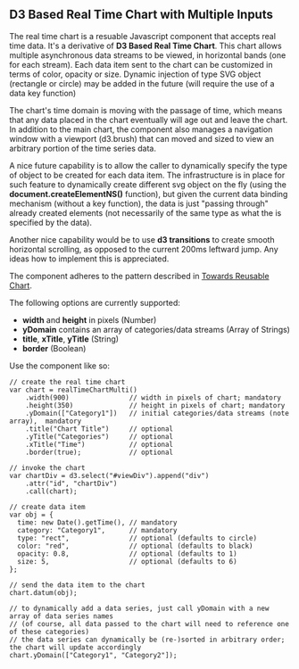 ## D3 Based Real Time Chart with Multiple Inputs

The real time chart is a resuable Javascript component that accepts real time data. It's a derivative of **D3 Based Real Time Chart**. This chart allows multiple asynchronous data streams to be viewed, in horizontal bands (one for each stream). Each data item sent to the chart can be customized in terms of color, opacity or size. Dynamic injection of type SVG object (rectangle or circle) may be added in the future (will require the use of a data key function)

The chart's time domain is moving with the passage of time, which means that any data placed in the chart eventually will age out and leave the chart. In addition to the main chart, the component also manages a navigation window with a viewport (d3.brush) that can moved and sized to view an arbitrary portion of the time series data. 

A nice future capability is to allow the caller to dynamically specify the type of object to be created for each data item. The infrastructure is in place for such feature to dynamically create different svg object on the fly (using the **document.createElementNS()** function), but given the current data binding mechanism (without a key function), the data is just "passing through" already created elements (not necessarily of the same type as what the is specified by the data). 

Another nice capability would be to use **d3 transitions** to create smooth horizontal scrolling, as opposed to the current 200ms leftward jump. Any ideas how to implement this is appreciated.

The component adheres to the pattern described in [Towards Reusable Chart](http://bost.ocks.org/mike/chart/). 

The following options are currently supported:

- **width** and **height** in pixels (Number)
- **yDomain** contains an array of categories/data streams (Array of Strings)
- **title**, **xTitle**, **yTitle** (String)
- **border** (Boolean)

Use the component like so:

```
// create the real time chart
var chart = realTimeChartMulti()
    .width(900)               // width in pixels of chart; mandatory
    .height(350)              // height in pixels of chart; mandatory
    .yDomain(["Category1"])   // initial categories/data streams (note array),  mandatory
    .title("Chart Title")     // optional
    .yTitle("Categories")     // optional
    .xTitle("Time")           // optional
    .border(true);            // optional

// invoke the chart
var chartDiv = d3.select("#viewDiv").append("div")
    .attr("id", "chartDiv")
    .call(chart);

// create data item
var obj = {
  time: new Date().getTime(), // mandatory
  category: "Category1",      // mandatory
  type: "rect",               // optional (defaults to circle)
  color: "red",               // optional (defaults to black)
  opacity: 0.8,               // optional (defaults to 1)
  size: 5,                    // optional (defaults to 6)
};

// send the data item to the chart
chart.datum(obj);  

// to dynamically add a data series, just call yDomain with a new array of data series names
// (of course, all data passed to the chart will need to reference one of these categories)
// the data series can dynamically be (re-)sorted in arbitrary order; the chart will update accordingly
chart.yDomain(["Category1", "Category2"]);  

```
